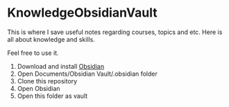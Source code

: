 # KnowledgeObsidianVault

This is where I save useful notes regarding courses, topics and etc. Here is all about knowledge and skills. 

Feel free to use it.

1) Download and install [Obsidian](https://obsidian.md/)
2) Open Documents/Obsidian Vault/.obsidian folder
3) Clone this repository
4) Open Obsidian 
5) Open this folder as vault

